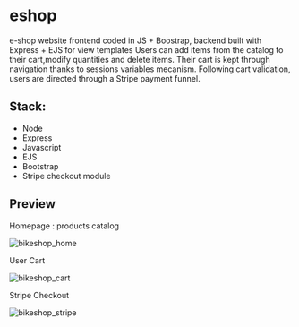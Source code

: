 # eshop
e-shop website frontend coded in JS + Boostrap, backend built with Express + EJS for view templates
Users can add items from the catalog to their cart,modify quantities and delete items. 
Their cart is kept through navigation thanks to sessions variables mecanism.
Following cart validation, users are directed through a Stripe payment funnel.

## Stack:
- Node
- Express
- Javascript
- EJS
- Bootstrap
- Stripe checkout module


## Preview

Homepage : products catalog

![bikeshop_home](https://user-images.githubusercontent.com/99024395/187677010-46170dc4-5cfd-494b-af40-a9fde4b54f6b.jpg)

User Cart

![bikeshop_cart](https://user-images.githubusercontent.com/99024395/187676953-e28c5831-20a9-4636-a87d-e782fdc31933.jpg)

Stripe Checkout

![bikeshop_stripe](https://user-images.githubusercontent.com/99024395/187679875-fc2c5ac5-8da2-414d-b970-a064ccbbb487.jpg)

